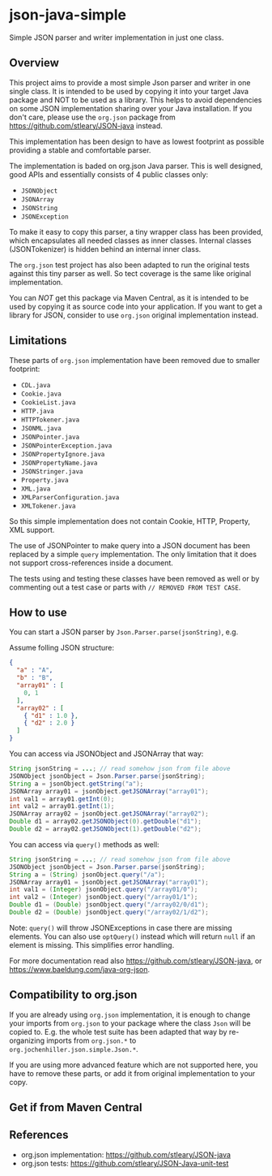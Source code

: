 # json-java-simple

Simple JSON parser and writer implementation in just one class.

## Overview

This project aims to provide a most simple Json parser and writer in one single class. It is intended to be used by copying it into your target Java package and NOT to be used as a library. This helps to avoid dependencies on some JSON implementation sharing over your Java installation. If you don't care, please use the `org.json` package from https://github.com/stleary/JSON-java instead.

This implementation has been design to have as lowest footprint as possible providing a stable and comfortable parser.

The implementation is baded on org.json Java parser. This is well designed, good APIs and essentially consists of 4 public classes only:
* `JSONObject`
* `JSONArray`
* `JSONString`
* `JSONException`

To make it easy to copy this parser, a tiny wrapper class has been provided, which encapsulates all needed classes as inner classes. Internal classes (JSONTokenizer) is hidden behind an internal inner class.

The `org.json` test project has also been adapted to run the original tests against this tiny parser as well. So tect coverage is the same like original implementation.

You can *NOT* get this package via Maven Central, as it is intended to be used by copying it as source code into your application. If you want to get a library for JSON, consider to use `org.json` original implementation instead.

## Limitations

These parts of `org.json` implementation have been removed due to smaller footprint:
* `CDL.java`
* `Cookie.java`
* `CookieList.java`
* `HTTP.java`
* `HTTPTokener.java`
* `JSONML.java`
* `JSONPointer.java`
* `JSONPointerException.java`
* `JSONPropertyIgnore.java`
* `JSONPropertyName.java`
* `JSONStringer.java`
* `Property.java`
* `XML.java`
* `XMLParserConfiguration.java`
* `XMLTokener.java`

So this simple implementation does not contain Cookie, HTTP, Property, XML support.

The use of JSONPointer to make query into a JSON document has been replaced by a simple `query` implementation. The only limitation that it does not support cross-references inside a document.

The tests using and testing these classes have been removed as well or by commenting out a test case or parts with `// REMOVED FROM TEST CASE`.

## How to use

You can start a JSON parser by `Json.Parser.parse(jsonString)`, e.g.

Assume folling JSON structure:

```json
{
  "a" : "A",
  "b" : "B",
  "array01" : [
    0, 1
  ],
  "array02" : [
    { "d1" : 1.0 },
    { "d2" : 2.0 }
  ]
}
```

You can access via JSONObject and JSONArray that way:

```java
String jsonString = ...; // read somehow json from file above
JSONObject jsonObject = Json.Parser.parse(jsonString);
String a = jsonObject.getString("a");
JSONArray array01 = jsonObject.getJSONArray("array01");
int val1 = array01.getInt(0);
int val2 = array01.getInt(1);
JSONArray array02 = jsonObject.getJSONArray("array02");
Double d1 = array02.getJSONObject(0).getDouble("d1");
Double d2 = array02.getJSONObject(1).getDouble("d2");
```

You can access via `query()` methods as well:

```java
String jsonString = ...; // read somehow json from file above
JSONObject jsonObject = Json.Parser.parse(jsonString);
String a = (String) jsonObject.query("/a");
JSONArray array01 = jsonObject.getJSONArray("array01");
int val1 = (Integer) jsonObject.query("/array01/0");
int val2 = (Integer) jsonObject.query("/array01/1");
Double d1 = (Double) jsonObject.query("/array02/0/d1");
Double d2 = (Double) jsonObject.query("/array02/1/d2");
```

Note: `query()` will throw JSONExceptions in case there are missing elements. You can also use `optQuery()` instead which will return `null` if an element is missing. This simplifies error handling.

For more documentation read also https://github.com/stleary/JSON-java, or https://www.baeldung.com/java-org-json.

## Compatibility to org.json

If you are already using `org.json` implementation, it is enough to change your imports from `org.json` to your package where the class `Json` will be copied to.
E.g. the whole test suite has been adapted that way by re-organizing imports from `org.json.*` to `org.jochenhiller.json.simple.Json.*`.

If you are using more advanced feature which are not supported here, you have to remove these parts, or add it from original implementation to your copy.

## Get if from Maven Central



## References

* org.json implementation: https://github.com/stleary/JSON-java
* org.json tests: https://github.com/stleary/JSON-Java-unit-test
